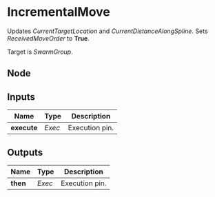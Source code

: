 # IncrementalMove
Updates *CurrentTargetLocation* and *CurrentDistanceAlongSpline*. Sets 
*ReceivedMoveOrder* to **True**.  

Target is *SwarmGroup*.  

## Node

## Inputs
|Name       |Type   |Description    |
|-----------|-------|---------------|
|**execute**|*Exec* |Execution pin. |

## Outputs
|Name       |Type   |Description    |
|-----------|-------|---------------|
|**then**   |*Exec* |Execution pin. |